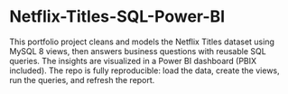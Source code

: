# Netflix-Titles-SQL-Power-BI
This portfolio project cleans and models the Netflix Titles dataset using MySQL 8 views, then answers business questions with reusable SQL queries. The insights are visualized in a Power BI dashboard (PBIX included). The repo is fully reproducible: load the data, create the views, run the queries, and refresh the report.
